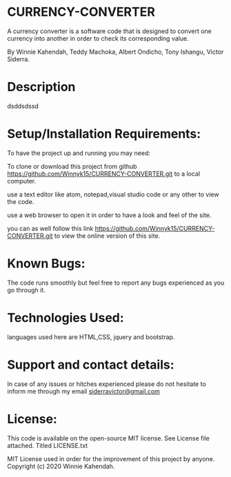 # CURRENCY-CONVERTER
A currency converter is a software code that is designed to convert one currency into another in order to check its corresponding value.

By Winnie Kahendah, Teddy Machoka, Albert Ondicho, Tony Ishangu, Victor Siderra.

# Description
dsddsdssd

# Setup/Installation Requirements:

To have the project up and running you may need:

To clone or download this project from github https://github.com/Winnyk15/CURRENCY-CONVERTER.git to a local computer.

use a text editor like atom, notepad,visual studio code or any other to view the code.

use a web browser to open it in order to have a look and feel of the site.

you can as well follow this link https://github.com/Winnyk15/CURRENCY-CONVERTER.git to view the online version of this site.

# Known Bugs:

The code runs smoothly but feel free to report any bugs experienced as you go through it.

# Technologies Used:

languages used here are HTML,CSS, jquery and bootstrap.

# Support and contact details:

In case of any issues or hitches experienced please do not hesitate to inform me through my email siderravictor@gmail.com

# License:

This code is available on the open-source MIT license. See License file attached. Titled LICENSE.txt

MIT License used in order for the improvement of this project by anyone. Copyright (c) 2020 Winnie Kahendah.
